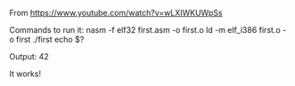 From https://www.youtube.com/watch?v=wLXIWKUWpSs

Commands to run it:
nasm -f elf32 first.asm -o first.o
ld -m elf_i386 first.o -o first
./first
echo $?

Output:
42

It works!

